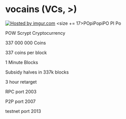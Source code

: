 vocains (VCs, >)
===========

<a href="http://imgur.com/Jm2KFOD"><img src="http://i.imgur.com/Jm2KFOD.png" title="Hosted by imgur.com" /></a>
<size += 17>POpiPopiPO PI Po</size>

POW Scrypt Cryptocurrency

337 000 000 Coins

337 coins per block

1 Minute Blocks

Subsidy halves in 337k blocks

3 hour retarget 

RPC port 2003

P2P port 2007

testnet port 2013
